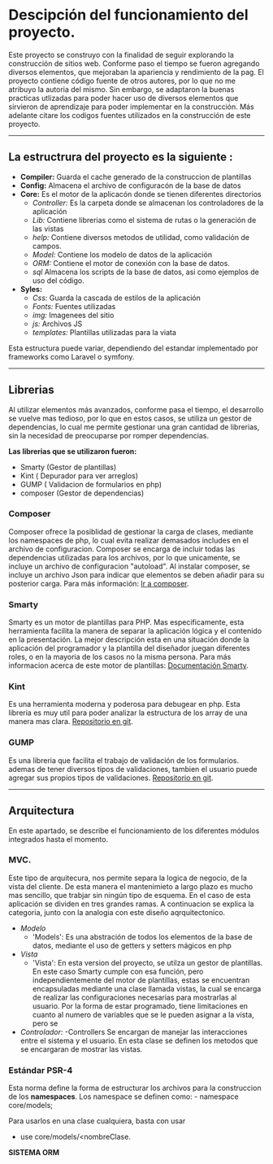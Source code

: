 # Descipción del funcionamiento del proyecto.

Este proyecto se construyo con la finalidad de seguir explorando la construcción de sitios web. Conforme paso el tiempo se fueron agregando diversos elementos, que mejoraban la apariencia y rendimiento de la pag. El proyecto contiene código fuente de otros autores, por lo que no me atribuyo la autoria del mismo. Sin embargo, se adaptaron la buenas practicas utlizadas para poder hacer uso de diversos elementos que sirvieron de aprendizaje para poder implementar en la construcción. Más adelante citare los
codigos fuentes utilizados en la construcción de este proyecto.
***
## La estructrura del proyecto es la siguiente :
  - **Compiler:** Guarda el cache generado de la construccion de plantillas
  - **Config:** Almacena el archivo de configuracón de la base de datos
  - **Core:** Es el motor de la aplicacón donde se tienen diferentes directorios
      *  _Controller:_ Es la carpeta donde se almacenan los controladores de la aplicación
      *  _Lib:_ Contiene librerias como el sistema de rutas o la generación de las vistas
      *  _help:_ Contiene diversos metodos de utilidad, como validación de campos.
      *  _Model:_ Contiene los modelo de datos de la aplicación
      *  _ORM:_ Contiene el motor de conexión con la base de datos. 
      *  _sql_ Almacena los scripts de la base de datos, asi como ejemplos de uso del código.
  - **Syles:** 
      *  _Css:_ Guarda la cascada de estilos de la aplicación
      *  _Fonts:_ Fuentes utilizadas 
      *  _img:_ Imagenees del sitio
      *  _js:_ Archivos JS
      *  _templates:_ Plantillas utilizadas para la viata

Esta estructura puede variar, dependiendo del estandar implementado por frameworks como Laravel o symfony.
***

## Librerias
Al utilizar elementos más avanzados, conforme pasa el tiempo, el desarrollo se vuelve mas tedioso, por lo que en estos casos,
se utiliza un gestor de dependencias, lo cual me permite gestionar una gran cantidad de librerias, sin la necesidad de preocuparse por romper dependencias.
 
**Las librerias que se utilizaron fueron:**
 - Smarty (Gestor de plantillas)
 - Kint ( Depurador para ver arreglos)
 - GUMP ( Validacion de formularios en php)
 - composer (Gestor de dependencias)
 
### Composer
Composer ofrece la posiblidad de gestionar la carga de clases, mediante los namespaces de php, lo cual evita realizar demasados 
includes en el archivo de configuracion. Composer se encarga de incluir todas las dependencias utilizadas para los archivos, por  lo que unicamente, se incluye un archivo de configuracion "autoload".
Al instalar composer, se incluye un archivo Json para indicar que elementos se deben añadir para su posterior carga. 
Para más información: [Ir a composer](https://getcomposer.org/).

### Smarty
Smarty es un motor de plantillas para PHP. Mas especificamente, esta herramienta facilita la manera de separar la aplicación lógica y el contenido en la presentación. La mejor descripción esta en una situación donde la aplicación del programador y la plantilla del diseñador juegan diferentes roles, o en la mayoria de los casos no la misma persona. Para más informacion acerca de este motor de plantillas: [Documentación Smarty](http://www.smarty.net/docsv2/es/what.is.smarty.tpl).

### Kint
Es una herramienta moderna y poderosa para debugear en php. Esta libreria es muy util para poder analizar la estructura de los array de una manera mas clara. [Repositorio en git](https://github.com/kint-php/kint.git).

### GUMP
Es una libreria que facilita el trabajo de validación de los formularios. ademas de tener diversos tipos de validaciones, tambien el usuario puede agregar sus propios tipos de validaciones. [Repositorio en git](https://github.com/Wixel/GUMP.git).

***

## Arquitectura
En este apartado, se describe el funcionamiento de los diferentes módulos integrados hasta el momento.
   
### MVC.
 Este tipo de arquitecura, nos permite separa la logica de negocio, de la vista del cliente. De esta manera el mantenimieto a largo plazo es mucho mas sencillo, que trabjar sin ningún tipo de esquema. En el caso de esta aplicación se dividen en tres grandes ramas. A continuacion se explica la categoria, junto con la analogia con este diseño aqrquitectonico.  
* _Modelo_ 
  - 'Models': Es una abstración de todos los elementos de la base de datos, mediante el uso de getters y setters mágicos en php
* _Vista_
  - 'Vista': En esta version del proyecto, se utilza un gestor de plantillas. En este caso Smarty cumple con esa función, pero  independientemente del motor de plantillas, estas se encuentran encapsuladas mediante una clase llamada vistas, la cual se encarga de realizar las configuraciones necesarias para mostrarlas al usuario. Por la forma de estar programado, tiene limitaciones en cuanto al numero de variables que se le pueden asignar a la vista, pero se
* _Controlador:_
  -Controllers Se encargan de manejar las interacciones entre el sistema y el usuario. En esta clase se definen los metodos que se encargaran de mostrar las vistas. 
    
 ### Estándar PSR-4
 Esta norma define la forma de estructurar los archivos para la construccion de los **namespaces**. Los namespace se definen como: 
    - namespace core/models;
  
  Para usarlos en una clase cualquiera, basta con usar 
   - use core/models/<nombreClase.
 
 **SISTEMA ORM**
  


    
